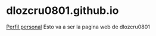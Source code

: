 # dlozcru0801.github.io
 <a href="https://github.com/dlozcru0801">Perfil personal</a>
Esto va a ser la pagina web de dlozcru0801

